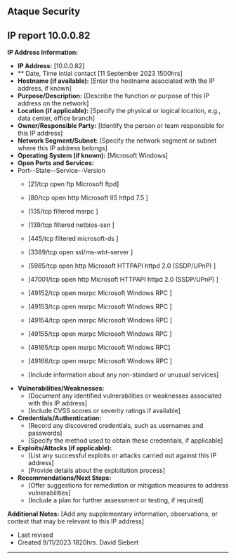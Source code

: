 ## Ataque Security ##

## IP report 10.0.0.82

**IP Address Information:**

- **IP Address:** [10.0.0.82]
- ** Date, Time intial contact [11 September 2023 1500hrs]
- **Hostname (if available):** [Enter the hostname associated with the IP address, if known]
- **Purpose/Description:** [Describe the function or purpose of this IP address on the network]
- **Location (if applicable):** [Specify the physical or logical location, e.g., data center, office branch]
- **Owner/Responsible Party:** [Identify the person or team responsible for this IP address]
- **Network Segment/Subnet:** [Specify the network segment or subnet where this IP address belongs]
- **Operating System (if known):** [Microsoft Windows]
- **Open Ports and Services:**
- Port--State--Service--Version
  - [21/tcp open ftp Microsoft ftpd]
  - [80/tcp open http Microsoft IIS httpd 7.5 ]
  - [135/tcp     filtered msrpc ]
  - [139/tcp     filtered netbios-ssn ]
  - [445/tcp      filtered microsoft-ds ]
  - [3389/tcp open ssl/ms-wbt-server ]
  - [5985/tcp open http Microsoft HTTPAPI httpd 2.0 (SSDP/UPnP) ]
  - [47001/tcp open http Microsoft HTTPAPI httpd 2.0 (SSDP/UPnP) ]
  - [49152/tcp open msrpc Microsoft Windows RPC ]
  - [49153/tcp open msrpc Microsoft Windows RPC ]
  - [49154/tcp open msrpc Microsoft Windows RPC ]
  - [49155/tcp open msrpc Microsoft Windows RPC ]
  - [49165/tcp open msrpc Microsoft Windows RPC]
  - [49166/tcp open msrpc Microsoft Windows RPC ]
    
  - [Include information about any non-standard or unusual services]
- **Vulnerabilities/Weaknesses:**
  - [Document any identified vulnerabilities or weaknesses associated with this IP address]
  - [Include CVSS scores or severity ratings if available]
- **Credentials/Authentication:**
  - [Record any discovered credentials, such as usernames and passwords]
  - [Specify the method used to obtain these credentials, if applicable]
- **Exploits/Attacks (if applicable):**
  - [List any successful exploits or attacks carried out against this IP address]
  - [Provide details about the exploitation process]
- **Recommendations/Next Steps:**
  - [Offer suggestions for remediation or mitigation measures to address vulnerabilities]
  - [Include a plan for further assessment or testing, if required]

**Additional Notes:**
[Add any supplementary information, observations, or context that may be relevant to this IP address]


- Last revised
- Created 9/11/2023 1820hrs. David Siebert 
---
